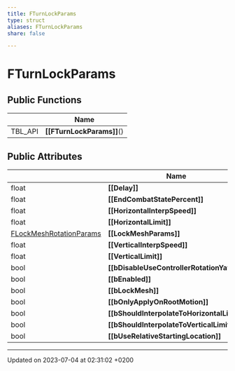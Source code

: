 ```yaml
---
title: FTurnLockParams
type: struct
aliases: FTurnLockParams
share: false

---
```


# FTurnLockParams





## Public Functions

|                | Name           |
| -------------- | -------------- |
| TBL_API | **[[FTurnLockParams]]**() |

## Public Attributes

|                | Name           |
| -------------- | -------------- |
| float | **[[Delay]]**  |
| float | **[[EndCombatStatePercent]]**  |
| float | **[[HorizontalInterpSpeed]]**  |
| float | **[[HorizontalLimit]]**  |
| [FLockMeshRotationParams](/docs/SDK/Source/Classes/structFLockMeshRotationParams.md) | **[[LockMeshParams]]**  |
| float | **[[VerticalInterpSpeed]]**  |
| float | **[[VerticalLimit]]**  |
| bool | **[[bDisableUseControllerRotationYaw]]**  |
| bool | **[[bEnabled]]**  |
| bool | **[[bLockMesh]]**  |
| bool | **[[bOnlyApplyOnRootMotion]]**  |
| bool | **[[bShouldInterpolateToHorizontalLimit]]**  |
| bool | **[[bShouldInterpolateToVerticalLimit]]**  |
| bool | **[[bUseRelativeStartingLocation]]**  |

-------------------------------

Updated on 2023-07-04 at 02:31:02 +0200